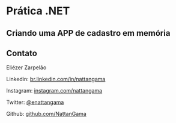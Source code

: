 # Prática .NET

## Criando uma APP de cadastro em memória

## Contato

Eliézer Zarpelão

Linkedin:  [br.linkedin.com/in/nattangama](https://www.linkedin.com/in/nattan-gama-05369a192/)

Instagram:  [instagram.com/nattangama](https://www.instagram.com/nattangama/)

Twitter:  [@enattangama](https://twitter.com/Nattan_Gama)

Github:  [github.com/NattanGama](https://github.com/NattanGama)
